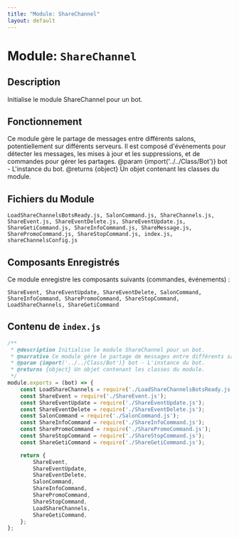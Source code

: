 ```yaml
---
title: "Module: ShareChannel"
layout: default
---
```


# Module: `ShareChannel`

## Description

Initialise le module ShareChannel pour un bot.

## Fonctionnement

Ce module gère le partage de messages entre différents salons, potentiellement sur différents serveurs. Il est composé d'événements pour détecter les messages, les mises à jour et les suppressions, et de commandes pour gérer les partages.
 @param {import('../../Class/Bot')} bot - L'instance du bot.
 @returns {object} Un objet contenant les classes du module.

## Fichiers du Module

```
LoadShareChannelsBotsReady.js, SalonCommand.js, ShareChannels.js, ShareEvent.js, ShareEventDelete.js, ShareEventUpdate.js, ShareGetiCommand.js, ShareInfoCommand.js, ShareMessage.js, SharePromoCommand.js, ShareStopCommand.js, index.js, shareChannelsConfig.js
```

## Composants Enregistrés

Ce module enregistre les composants suivants (commandes, événements) :
```
ShareEvent, ShareEventUpdate, ShareEventDelete, SalonCommand, ShareInfoCommand, SharePromoCommand, ShareStopCommand, LoadShareChannels, ShareGetiCommand
```

## Contenu de `index.js`

```javascript
/**
 * @description Initialise le module ShareChannel pour un bot.
 * @narrative Ce module gère le partage de messages entre différents salons, potentiellement sur différents serveurs. Il est composé d'événements pour détecter les messages, les mises à jour et les suppressions, et de commandes pour gérer les partages.
 * @param {import('../../Class/Bot')} bot - L'instance du bot.
 * @returns {object} Un objet contenant les classes du module.
 */
module.exports = (bot) => {
    const LoadShareChannels = require('./LoadShareChannelsBotsReady.js');
    const ShareEvent = require('./ShareEvent.js');
    const ShareEventUpdate = require('./ShareEventUpdate.js');
    const ShareEventDelete = require('./ShareEventDelete.js');
    const SalonCommand = require('./SalonCommand.js');
    const ShareInfoCommand = require('./ShareInfoCommand.js');
    const SharePromoCommand = require('./SharePromoCommand.js');
    const ShareStopCommand = require('./ShareStopCommand.js');
    const ShareGetiCommand = require('./ShareGetiCommand.js');

    return {
        ShareEvent,
        ShareEventUpdate,
        ShareEventDelete,
        SalonCommand,
        ShareInfoCommand,
        SharePromoCommand,
        ShareStopCommand,
        LoadShareChannels,
        ShareGetiCommand,
    };
};

```
